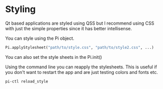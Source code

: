
# Styling

Qt based applications are styled using QSS but I recommend  using CSS with just the simple properties since it has better intellisense.

You can style using the Pi object.
```python
Pi.applyStylesheet("path/to/style.css", "path/to/style2.css", ...)
```
You can also set the style sheets in the Pi.init()

Using the command line you can reapply the stylesheets. This is useful if you don't want to restart the app and are just testing colors and fonts etc.
```bash
pi-ctl reload_style
```